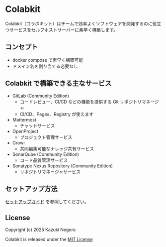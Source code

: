 # Colabkit

Colabkit（コラボキット）はチームで効率よくソフトウェアを開発するのに役立つサービスをセルフホストサーバーに素早く構築します。

## コンセプト

- docker compose で素早く構築可能
- ドメイン名を割り当てる必要なし

## Colabkit で構築できる主なサービス

- GitLab (Community Edition)
    - コードレビュー、CI/CD などの機能を提供する Git リポジトリマネージャ
    - CI/CD、Pages、Registry が使えます
- Mattermost
    - チャットサービス
- OpenProject
    - プロジェクト管理サービス
- Growi
    - 共同編集可能なナレッジ共有サービス
- SonarQube (Community Edition)
    - コード品質管理サービス
- Sonatype Nexus Repository (Community Edition)
    - リポジトリマネージャサービス

## セットアップ方法

[セットアップガイド](portal/docs/セットアップガイド.md) を参照してください。

## License

Copyright (c) 2025 Kazuki Negoro

Colabkit is released under the [MIT License](LICENSE)
